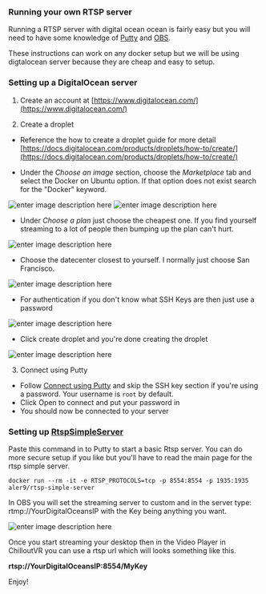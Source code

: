 ### Running your own RTSP server

Running a RTSP server with digital ocean ocean is fairly easy but you will need to have some knowledge of [Putty](https://www.putty.org/) and [OBS](https://obsproject.com/download).

These instructions can work on any docker setup but we will be using digtalocean server because they are cheap and easy to setup. 

### Setting up a DigitalOcean server

 1.    Create an account at  [https://www.digitalocean.com/](https://www.digitalocean.com/)
    
 2.   Create a droplet

 - Reference the how to create a droplet guide for more detail [https://docs.digitalocean.com/products/droplets/how-to/create/](https://docs.digitalocean.com/products/droplets/how-to/create/)
   
 - Under the  _Choose an image_  section, choose the  _Marketplace_  tab and select the Docker on Ubuntu option. If that option does not exist search for the "Docker" keyword.
 
 ![enter image description here](https://i.imgur.com/LvzFOlr.png)
![enter image description here](https://i.imgur.com/D1TxiQn.png)

- Under  _Choose a plan_ just choose the cheapest one. If you find yourself streaming to a lot of people then bumping up the plan can't hurt. 

![enter image description here](https://i.imgur.com/87oEByy.png)
- Choose the datecenter closest to yourself. I normally just choose San Francisco.

![enter image description here](https://i.imgur.com/0upPox0.png)
- For authentication if you don't know what SSH Keys are then just use a password

![enter image description here](https://i.imgur.com/kGcE4h4.png)

- Click create droplet and you're done creating the droplet

![enter image description here](https://i.imgur.com/2yXcehm.png)

 3.    Connect using Putty
 - Follow [Connect using Putty](https://docs.digitalocean.com/products/droplets/how-to/connect-with-ssh/putty/) and skip the SSH key section if you're using a password. Your username is  `root`  by default.
  - Click Open to connect and put your password in
  - You should now be connected to your server

### Setting up  [RtspSimpleServer](https://github.com/aler9/rtsp-simple-server)

Paste this command in to Putty to start a basic Rtsp server. You can do more secure setup if you like but you'll have to read the main page for the rtsp simple server.
```
docker run --rm -it -e RTSP_PROTOCOLS=tcp -p 8554:8554 -p 1935:1935 aler9/rtsp-simple-server
```
In OBS you will set the streaming server to custom and in the server type: rtmp://YourDigitalOceansIP with the Key being anything you want.

![enter image description here](https://i.imgur.com/HekiBVj.png)

Once you start streaming your desktop then in the Video Player in ChilloutVR you can use a rtsp url which will looks something like this.

**rtsp://YourDigitalOceansIP:8554/MyKey**

Enjoy!

